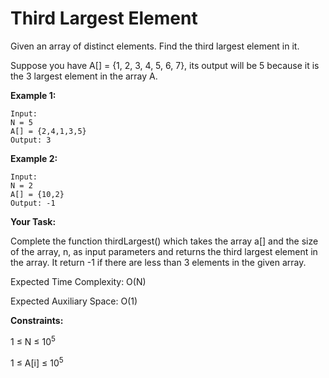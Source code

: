# Third Largest Element

Given an array of distinct elements. Find the third largest element in it.

Suppose you have A[] = {1, 2, 3, 4, 5, 6, 7}, its output will be 5 because it is the 3 largest element in the array A.

**Example 1:**
```
Input:
N = 5
A[] = {2,4,1,3,5}
Output: 3
```
**Example 2:**
```
Input:
N = 2
A[] = {10,2}
Output: -1
```
**Your Task:**

Complete the function thirdLargest() which takes the array a[] and the size of the array, n, as input parameters and returns the third largest element in the array. It return -1 if there are less than 3 elements in the given array.

Expected Time Complexity: O(N)

Expected Auxiliary Space: O(1)

**Constraints:**

1 ≤ N ≤ 10<sup>5</sup>

1 ≤ A[i] ≤ 10<sup>5</sup>